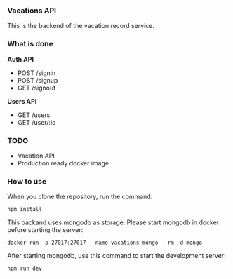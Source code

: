 ### Vacations API

This is the backend of the vacation record service.

### What is done

**Auth API**

* POST /signin
* POST /signup
* GET /signout

**Users API**

* GET /users
* GET /user/:id

### TODO

* Vacation API
* Production ready docker image

### How to use

When you clone the repository, run the command:

`npm install`

This backand uses mongodb as storage. Please start mongodb in docker before starting the server: 

`docker run -p 27017:27017 --name vacations-mongo --rm -d mongo`

After starting mongodb, use this command to start the development server: 

`npm run dev`